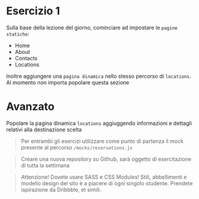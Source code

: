 # Esercizio 1

Sulla base della lezione del giorno, cominciare ad impostare le `pagine statiche`:

- Home
- About
- Contacts
- Locations

Inoltre aggiungere una `pagina dinamica` nello stesso percorso di `locations`. Al momento non importa popolare questa sezione

# Avanzato

Popolare la pagina dinamica `locations` aggiuggendo informazioni e dettagli relativi alla destinazione scelta

> Per entrambi gli esercizi utilizzare come punto di partenza il mock presente al percorso `/mocks/reservations.js`

> Creare una nuova repository su Github, sarà oggetto di esercitazione di tutta la settimana

> Attenzione! Dovete usare SASS e CSS Modules! Stili, abbellimenti e modello design del sito è a piacere di ogni singolo studente. Prendete ispirazione da Dribbble, et simili.
